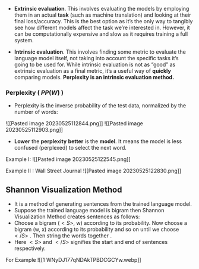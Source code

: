 - **Extrinsic evaluation**. This involves evaluating the models by employing them in an actual **task** (such as machine translation) and looking at their final loss/accuracy. This is the best option as it’s the only way to tangibly see how different models affect the task we’re interested in. However, it can be computationally expensive and slow as it requires training a full system.
  
- **Intrinsic evaluation**. This involves finding some metric to evaluate the language model itself, not taking into account the specific tasks it’s going to be used for. While intrinsic evaluation is not as “good” as extrinsic evaluation as a final metric, it’s a useful way of **quickly** comparing models. **Perplexity is an intrinsic evaluation method.**

### Perplexity ( $PP(W)$ )

-  Perplexity is the inverse probability of the test data, normalized by the number of words: 
  
![[Pasted image 20230525112844.png]]
![[Pasted image 20230525112903.png]]

-  **Lower** the **perplexity** **better** is the **model**. It means the model is less confused (perplexed) to select the next word.

Example I: 
![[Pasted image 20230525122545.png]]

Example II : 
Wall Street Journal
![[Pasted image 20230525122830.png]]


## Shannon Visualization Method

-  It is a method of generating sentences from the trained language model.
- Suppose the trained language model is bigram then Shannon Visualization Method creates sentences as follows:
-  Choose a  bigram ($<S>$, w) according to its probability. Now choose a  bigram (w, x) according to its probability and so on until we choose $</S>$ . Then string the words together .
-  Here $<S>$ and $</S>$ signifies the start and end of sentences respectively.

For Example
![[1 WNyDJ177qNDAkTPBDCGCYw.webp]]
